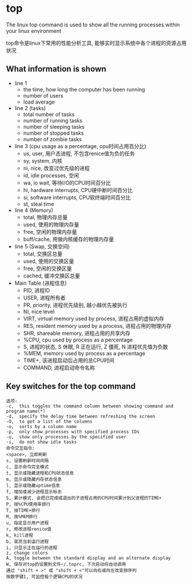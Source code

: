 # top

The linux top command is used to show all the running processes within your linux environment <br/>

top命令是linux下常用的性能分析工具, 能够实时显示系统中各个进程的资源占用状况 <br/>


## What information is shown

+ line 1
    + the time, how long the computer has been running
    + number of users
    + load average
+ line 2 (tasks)
    + total number of tasks
    + number of running tasks
    + number of sleeping tasks
    + number of stopped tasks
    + number of zombie tasks
+ line 3 (cpu usage as a percentage, cpu时间占用百分比)
    + us, user, 用户态进程, 不包含renice值为负的任务
    + sy, system, 内核
    + ni, nice, 改变过优先级的进程
    + id, idle processes, 空闲
    + wa, io wait, 等待I/O的CPU时间百分比
    + hi, hardware interrupts, CPU硬中断时间百分比
    + si, software interrupts, CPU软终端时间百分比
    + st, steal time
+ line 4 (Memory)
    + total, 物理内存总量
    + used, 使用的物理内存量
    + free, 空闲的物理内存量
    + buff/cache, 用做内核缓存的物理内存量
+ line 5 (Swap, 交换空间)
    + total, 交换区总量
    + used, 使用的交换区量
    + free, 空闲的交换区量
    + cached, 缓冲交换区总量
+ Main Table (进程信息)
    + PID, 进程ID
    + USER, 进程所有者
    + PR, priority, 进程优先级别, 越小越优先被执行
    + NI, nice level
    + VIRT, virtual memory used by process, 进程占用的虚拟内存
    + RES, resident memory used by a process, 进程占用的物理内存
    + SHR, shareable memory, 进程占用的共享内存
    + %CPU, cpu used by process as a percentage
    + S, 进程的状态, S 休眠, R 正在运行, Z 僵死, N 进程优先值为负数
    + %MEM, memory used by process as a percentage
    + TIME+, 该进程启动后占用的总CPU时间
    + COMMAND, 进程启动命令名称

## Key switches for the top command

```
选项:
-c,  this toggles the command column between showing command and program name(*)
-d,  specify the delay time between refreshing the screen
-O,  to get a list of the columns
-o,  sorts by a column name
-p,  only show processes with specified process IDs
-u,  show only processes by the specified user
-i,  do not show idle tasks
命令交互指令:
<space>, 立即刷新
s, 设置刷新时间间隔
c, 显示命令完全模式
t, 显示或隐藏进程和CPU状态信息
m, 显示或隐藏内存状态信息
l, 显示或隐藏uptime信息
f, 增加或减少进程显示标志
S, 累计模式, 会把已完成或退出的子进程占用的CPU时间累计到父进程的TIME+
P, 按%CPU使用率排行
T, 按TIME+排行
M, 按%MEM排行
u, 指定显示用户进程
r, 修改进程renice值
k, kill进程
b, 高亮当前运行进程
i, 只显示正在运行的进程
z, change colors
A, toggle between the standard display and an alternate display
W, 保存对top的设置到文件~/.toprc, 下次启动将自动调用
通过 "shift + >" 或 "shift + <"可以向右或向左改变排序列
按数字键1, 可监控每个逻辑CPU的状况
```
